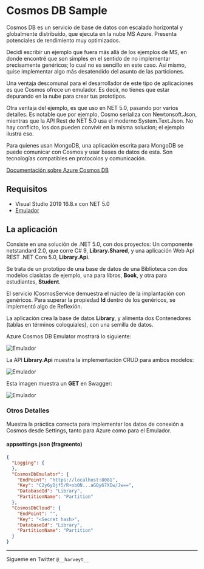 # Cosmos DB Sample
Cosmos DB es un servicio de base de datos con escalado horizontal y globalmente distribuido, que ejecuta en la nube MS Azure. Presenta potenciales de rendimiento muy optimizados.

Decidí escribir un ejemplo que fuera más allá de los ejemplos de MS, en donde encontré que son simples en el sentido de no implementar precisamente genéricos; lo cual no es sencillo en este caso. Así mismo, quise implementar algo más desatendido del asunto de las particiones. 

Una ventaja descomunal para el desarrollador de este tipo de aplicaciones es que Cosmos ofrece un emulador. Es decir, no tienes que estar depurando en la nube para crear tus prototipos.

Otra ventaja del ejemplo, es que uso en NET 5.0, pasando por varios detalles. Es notable que por ejemplo, Cosmo serializa con Newtonsoft.Json, mientras que la API Rest de NET 5.0 usa el moderno System.Text.Json. No hay conflicto, los dos pueden convivir en la misma solucion; el ejemplo ilustra eso.

Para quienes usan MongoDB, una aplicación escrita para MongoDB se puede comunicar con Cosmos y usar bases de datos de esta. Son tecnologías compatibles en protocolos y comunicación.

[Documentación sobre Azure Cosmos DB](https://docs.microsoft.com/es-es/azure/cosmos-db/)


## Requisitos

  - Visual Studio 2019 16.8.x con NET 5.0
  - [Emulador](https://docs.microsoft.com/en-us/azure/cosmos-db/local-emulator-release-notes)

## La aplicación
Consiste en una solución de .NET 5.0, con dos proyectos: Un componente netstandard 2.0, que corre C# 9, **Library.Shared**, y una aplicación Web Api REST .NET Core 5.0, **Library.Api**.

Se trata de un prototipo de una base de datos de una Biblioteca con dos modelos clasistas de ejemplo, una para libros, **Book**, y otra para estudiantes, **Student**.

El servicio ICosmosService<T> demuestra el núcleo de la implantación con genéricos. Para superar la propiedad **Id** dentro de los genéricos, se implementó algo de Reflexión.

La aplicación crea la base de datos **Library**, y alimenta dos Contenedores (tablas en términos coloquiales), con una semilla de datos.

Azure Cosmos DB Emulator mostrará lo siguiente:

![Emulador](https://github.com/harveytriana/CosmosDBMock/blob/master/cdb_1.png)

La API **Library.Api** muestra la implementación CRUD para ambos modelos:

![Emulador](https://github.com/harveytriana/CosmosDBMock/blob/master/cdb_2.png)

Esta imagen muestra un **GET** en Swagger:

![Emulador](https://github.com/harveytriana/CosmosDBMock/blob/master/cdb_3.png)

### Otros Detalles

Muestra la práctica correcta para implementar los datos de conexión a Cosmos desde Settings, tanto  para Azure como para el Emulador.

#### appsettings.json (fragmento)
```json
{
  "Logging": {
  },
  "CosmosDbEmulator": {
    "EndPoint": "https://localhost:8081",
    "Key": "C2y6yDjf5/R+ob0N...aGQy67XIw/Jw==",
    "DatabaseId": "Library",
    "PartitionName": "Partition"
  },
  "CosmosDbCloud": {
    "EndPoint": "",
    "Key": "<Secret hash>",
    "DatabaseId": "Library",
    "PartitionName": "Partition"
  }
}
```
___
Sigueme en Twitter ```@__harveyt__```





